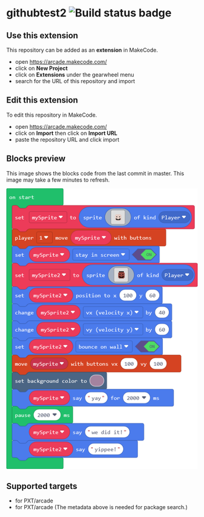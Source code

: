 # githubtest2 ![Build status badge](https://github.com/iwearthecrowns/githubtest2/workflows/MakeCode/badge.svg)



## Use this extension

This repository can be added as an **extension** in MakeCode.

* open https://arcade.makecode.com/
* click on **New Project**
* click on **Extensions** under the gearwheel menu
* search for the URL of this repository and import

## Edit this extension

To edit this repository in MakeCode.

* open https://arcade.makecode.com/
* click on **Import** then click on **Import URL**
* paste the repository URL and click import

## Blocks preview

This image shows the blocks code from the last commit in master.
This image may take a few minutes to refresh.

![A rendered view of the blocks](https://github.com/iwearthecrowns/githubtest2/raw/master/.makecode/blocks.png)

## Supported targets

* for PXT/arcade
* for PXT/arcade
(The metadata above is needed for package search.)

